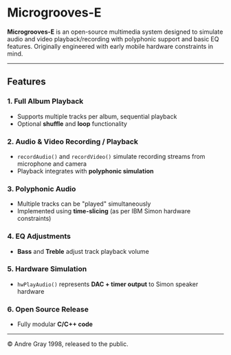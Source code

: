 # Microgrooves-E 

**Microgrooves-E** is an open-source multimedia system designed to simulate audio and video playback/recording with polyphonic support and basic EQ features. Originally engineered with early mobile hardware constraints in mind.

---

##  Features

### 1. Full Album Playback
- Supports multiple tracks per album, sequential playback  
- Optional **shuffle** and **loop** functionality  

### 2. Audio & Video Recording / Playback
- `recordAudio()` and `recordVideo()` simulate recording streams from microphone and camera  
- Playback integrates with **polyphonic simulation**  

### 3. Polyphonic Audio
- Multiple tracks can be "played" simultaneously  
- Implemented using **time-slicing** (as per IBM Simon hardware constraints)  

### 4. EQ Adjustments
- **Bass** and **Treble** adjust track playback volume  

### 5. Hardware Simulation
- `hwPlayAudio()` represents **DAC + timer output** to Simon speaker hardware  

### 6. Open Source Release
- Fully modular **C/C++ code**  

---

© Andre Gray 1998, released to the public.
